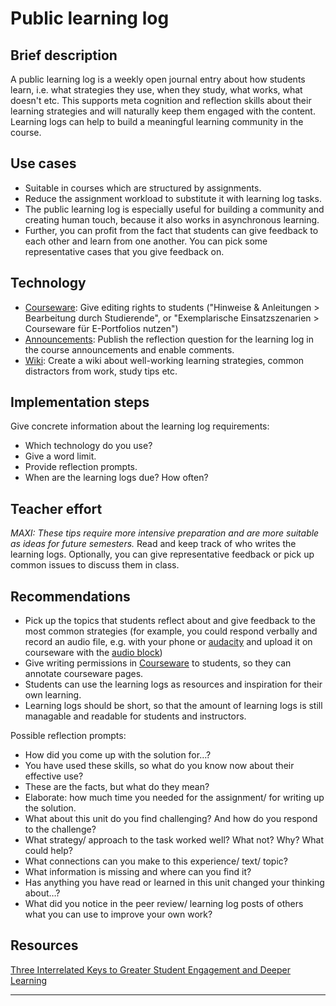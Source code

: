 # Public learning log

## Brief description
A public learning log is a weekly open journal entry about how students learn, i.e. what strategies they use, 
when they study, what works, what doesn't etc.  This supports meta cognition and reflection skills about their 
learning strategies and will naturally keep them engaged with the content. 
Learning logs can help to build a meaningful learning community in the course. 

## Use cases
- Suitable in courses which are structured by assignments. 
- Reduce the assignment workload to substitute it with learning log tasks. 
- The public learning log is especially useful for building a community and creating human touch, because it also works in asynchronous learning. 
- Further, you can profit from the fact that students can give feedback to each other and learn from one another. 
You can pick some representative cases that you give feedback on. 

## Technology
-  <a href="https://digitale-lehre.virtuos.uni-osnabrueck.de/eintrag/courseware/" target="_blank">Courseware</a>: 
Give editing rights to students ("Hinweise & Anleitungen > Bearbeitung durch Studierende", or "Exemplarische Einsatzszenarien > Courseware für E-Portfolios nutzen")
-  <a href="https://hilfe.studip.de/help/4.6/en/Basis/StartseiteNews" target="_blank">Announcements</a>: Publish the reflection question for the learning log in the course announcements and enable comments.  
- <a href="https://hilfe.studip.de/help/4.6/en/Basis/Wiki" target="_blank">Wiki</a>: Create a wiki about well-working learning strategies, common distractors from work, study tips etc. 

## Implementation steps
Give concrete information about the learning log requirements: 
- Which technology do you use? 
- Give a word limit. 
- Provide reflection prompts. 
- When are the learning logs due? How often? 

## Teacher effort
*MAXI: These tips require more intensive preparation and are more suitable as ideas for future semesters.*
Read and keep track of who writes the learning logs. Optionally, you can give representative feedback  or pick up common issues to discuss them in class.  

## Recommendations
- Pick up the topics that students reflect about and give feedback to the most common strategies
(for example, you could respond verbally and record an audio file, e.g. with your phone or <a href="https://www.audacity.de/" target="_blank">audacity</a> and upload it on courseware with the <a href="https://hilfe.studip.de/help/4.6/en/Basis/CoursewareBloeckeAudio" target="_blank">audio block</a>)
- Give writing permissions in <a href="https://digitale-lehre.virtuos.uni-osnabrueck.de/eintrag/courseware/" target="_blank">Courseware</a> to students, so they can annotate courseware pages. 
- Students can use the learning logs as resources and inspiration for their own learning. 
- Learning logs should be short, so that the amount of learning logs is still managable and readable for students and instructors. 

Possible reflection prompts: 

- How did you come up with the solution for…?
- You have used these skills, so what do you know now about their effective use?
- These are the facts, but what do they mean? 
- Elaborate: how much time you needed for the assignment/ for writing up the solution. 
- What about this unit do you find challenging? And how do you respond to the challenge?  
- What strategy/ approach to the task worked well? What not? Why? What could help? 
- What connections can you make to this experience/ text/ topic? 
- What information is missing and where can you find it? 
- Has anything you have read or learned in this unit changed your thinking about…? 
- What did you notice in the peer review/ learning log posts of others what you can use to improve your own work?

## Resources 
<a href="https://lciltd.org/resources/three-interrelated-keys-to-greater-student-engagement-and-deeper-learning" target="_blank">Three Interrelated Keys to Greater Student Engagement and Deeper Learning</a>


[//]: <> (Reusable='yes') 

[//]: <> (References='emtpy') 

[//]: <> (testimony= 'empty')

----
[//]: <> (task_complexity='2')